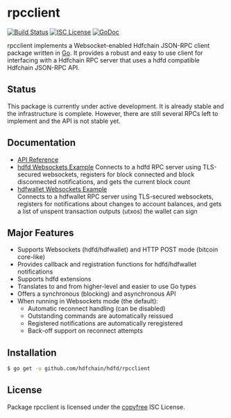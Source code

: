 rpcclient
=========

[![Build Status](https://github.com/hdfchain/hdfd/workflows/Build%20and%20Test/badge.svg)](https://github.com/hdfchain/hdfd/actions)
[![ISC License](https://img.shields.io/badge/license-ISC-blue.svg)](http://copyfree.org)
[![GoDoc](https://img.shields.io/badge/godoc-reference-blue.svg)](https://godoc.org/github.com/hdfchain/hdfd/rpcclient)

rpcclient implements a Websocket-enabled Hdfchain JSON-RPC client package written
in [Go](https://golang.org/).  It provides a robust and easy to use client for
interfacing with a Hdfchain RPC server that uses a hdfd compatible Hdfchain
JSON-RPC API.

## Status

This package is currently under active development.  It is already stable and
the infrastructure is complete.  However, there are still several RPCs left to
implement and the API is not stable yet.

## Documentation

* [API Reference](https://godoc.org/github.com/hdfchain/hdfd/rpcclient)
* [hdfd Websockets Example](https://github.com/hdfchain/hdfd/tree/master/rpcclient/examples/dcrdwebsockets)
  Connects to a hdfd RPC server using TLS-secured websockets, registers for
  block connected and block disconnected notifications, and gets the current
  block count
* [hdfwallet Websockets Example](https://github.com/hdfchain/hdfd/tree/master/rpcclient/examples/hdfwalletwebsockets)  
  Connects to a hdfwallet RPC server using TLS-secured websockets, registers for
  notifications about changes to account balances, and gets a list of unspent
  transaction outputs (utxos) the wallet can sign

## Major Features

* Supports Websockets (hdfd/hdfwallet) and HTTP POST mode (bitcoin core-like)
* Provides callback and registration functions for hdfd/hdfwallet notifications
* Supports hdfd extensions
* Translates to and from higher-level and easier to use Go types
* Offers a synchronous (blocking) and asynchronous API
* When running in Websockets mode (the default):
  * Automatic reconnect handling (can be disabled)
  * Outstanding commands are automatically reissued
  * Registered notifications are automatically reregistered
  * Back-off support on reconnect attempts

## Installation

```bash
$ go get -u github.com/hdfchain/hdfd/rpcclient
```

## License

Package rpcclient is licensed under the [copyfree](http://copyfree.org) ISC
License.
